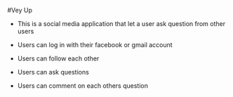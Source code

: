 #Vey Up

* This is a social media application that let a user ask question from other users

* Users can log in with their facebook or gmail account

* Users can follow each other

* Users can ask questions

* Users can comment on each others question

